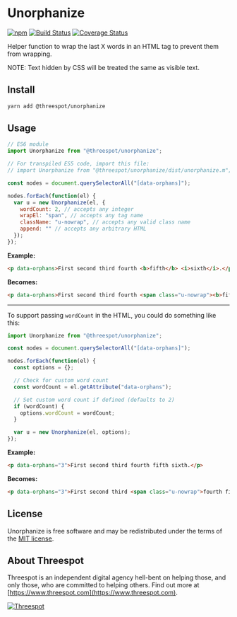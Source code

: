 # Unorphanize
[![npm](https://badge.fury.io/js/%40threespot%2Funorphanize.svg)](https://www.npmjs.com/package/@threespot/unorphanize)
[![Build Status](https://travis-ci.org/Threespot/unorphanize.svg?branch=master)](https://travis-ci.org/Threespot/unorphanize)
[![Coverage Status](https://coveralls.io/repos/github/Threespot/unorphanize/badge.svg)](https://coveralls.io/github/Threespot/unorphanize)

Helper function to wrap the last X words in an HTML tag to prevent them from wrapping.

NOTE: Text hidden by CSS will be treated the same as visible text.

## Install

```bash
yarn add @threespot/unorphanize
```

## Usage

```js
// ES6 module
import Unorphanize from "@threespot/unorphanize";

// For transpiled ES5 code, import this file:
// import Unorphanize from "@threespot/unorphanize/dist/unorphanize.m";

const nodes = document.querySelectorAll("[data-orphans]");

nodes.forEach(function(el) {
  var u = new Unorphanize(el, {
    wordCount: 2, // accepts any integer
    wrapEl: "span", // accepts any tag name
    className: "u-nowrap", // accepts any valid class name
    append: "" // accepts any arbitrary HTML
  });
});
```

**Example:**

```html
<p data-orphans>First second third fourth <b>fifth</b> <i>sixth</i>.</p>
```

**Becomes:**

```html
<p data-orphans>First second third fourth <span class="u-nowrap"><b>fifth</b> <i>sixth</i>.</span></p>
```

---

To support passing `wordCount` in the HTML, you could do something like this:

```js
import Unorphanize from "@threespot/unorphanize";

const nodes = document.querySelectorAll("[data-orphans]");

nodes.forEach(function(el) {
  const options = {};

  // Check for custom word count
  const wordCount = el.getAttribute("data-orphans");

  // Set custom word count if defined (defaults to 2)
  if (wordCount) {
    options.wordCount = wordCount;
  }

  var u = new Unorphanize(el, options);
});

```
**Example:**

```html
<p data-orphans="3">First second third fourth fifth sixth.</p>
```

**Becomes:**

```html
<p data-orphans="3">First second third <span class="u-nowrap">fourth fifth sixth.</span></p>
```

## License

Unorphanize is free software and may be redistributed under the terms of the [MIT license](https://github.com/Threespot/unorphanize/blob/master/LICENSE.md).

## About Threespot

Threespot is an independent digital agency hell-bent on helping those, and only those, who are committed to helping others. Find out more at [https://www.threespot.com](https://www.threespot.com).

[![Threespot](https://avatars3.githubusercontent.com/u/370822?v=3&s=100)](https://www.threespot.com)
